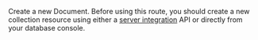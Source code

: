 Create a new Document. Before using this route, you should create a new collection resource using either a [server integration](/docs/databases#collection) API or directly from your database console.